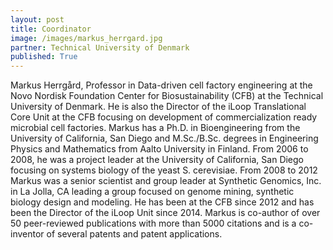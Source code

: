 ```yaml
---
layout: post
title: Coordinator
image: /images/markus_herrgard.jpg
partner: Technical University of Denmark
published: True	
---
```


Markus Herrgård, Professor in Data-driven cell factory engineering at the Novo Nordisk Foundation Center for Biosustainability (CFB) at the Technical University of Denmark. He is also the Director of the iLoop Translational Core Unit at the CFB focusing on development of commercialization ready microbial cell factories. Markus has a Ph.D. in Bioengineering from the University of California, San Diego and M.Sc./B.Sc. degrees in Engineering Physics and Mathematics from Aalto University in Finland. From 2006 to 2008, he was a project leader at the University of California, San Diego focusing on systems biology of the yeast S. cerevisiae. From 2008 to 2012 Markus was a senior scientist and group leader at Synthetic Genomics, Inc. in La Jolla, CA leading a group focused on genome mining, synthetic biology design and modeling. He has been at the CFB since 2012 and has been the Director of the iLoop Unit since 2014. Markus is co-author of over 50 peer-reviewed publications with more than 5000 citations and is a co-inventor of several patents and patent applications.